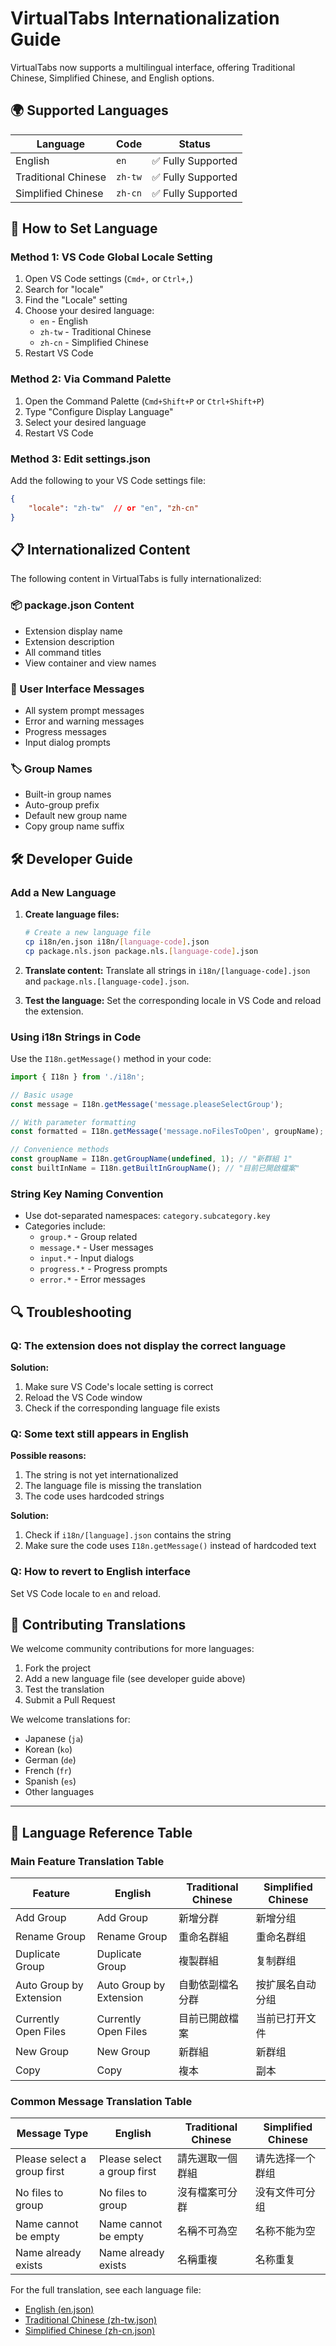 # VirtualTabs Internationalization Guide

VirtualTabs now supports a multilingual interface, offering Traditional Chinese, Simplified Chinese, and English options.

## 🌍 Supported Languages

| Language        | Code    | Status         |
|----------------|---------|---------------|
| English        | `en`    | ✅ Fully Supported |
| Traditional Chinese | `zh-tw` | ✅ Fully Supported |
| Simplified Chinese  | `zh-cn` | ✅ Fully Supported |

## 🔧 How to Set Language

### Method 1: VS Code Global Locale Setting

1. Open VS Code settings (`Cmd+,` or `Ctrl+,`)
2. Search for "locale"
3. Find the "Locale" setting
4. Choose your desired language:
   - `en` - English
   - `zh-tw` - Traditional Chinese
   - `zh-cn` - Simplified Chinese
5. Restart VS Code

### Method 2: Via Command Palette

1. Open the Command Palette (`Cmd+Shift+P` or `Ctrl+Shift+P`)
2. Type "Configure Display Language"
3. Select your desired language
4. Restart VS Code

### Method 3: Edit settings.json

Add the following to your VS Code settings file:

```json
{
    "locale": "zh-tw"  // or "en", "zh-cn"
}
```

## 📋 Internationalized Content

The following content in VirtualTabs is fully internationalized:

### 📦 package.json Content
- Extension display name
- Extension description
- All command titles
- View container and view names

### 💬 User Interface Messages
- All system prompt messages
- Error and warning messages
- Progress messages
- Input dialog prompts

### 🏷️ Group Names
- Built-in group names
- Auto-group prefix
- Default new group name
- Copy group name suffix

## 🛠️ Developer Guide

### Add a New Language

1. **Create language files:**
   ```bash
   # Create a new language file
   cp i18n/en.json i18n/[language-code].json
   cp package.nls.json package.nls.[language-code].json
   ```

2. **Translate content:**
   Translate all strings in `i18n/[language-code].json` and `package.nls.[language-code].json`.

3. **Test the language:**
   Set the corresponding locale in VS Code and reload the extension.

### Using i18n Strings in Code

Use the `I18n.getMessage()` method in your code:

```typescript
import { I18n } from './i18n';

// Basic usage
const message = I18n.getMessage('message.pleaseSelectGroup');

// With parameter formatting
const formatted = I18n.getMessage('message.noFilesToOpen', groupName);

// Convenience methods
const groupName = I18n.getGroupName(undefined, 1); // "新群組 1"
const builtInName = I18n.getBuiltInGroupName(); // "目前已開啟檔案"
```

### String Key Naming Convention

- Use dot-separated namespaces: `category.subcategory.key`
- Categories include:
  - `group.*` - Group related
  - `message.*` - User messages
  - `input.*` - Input dialogs
  - `progress.*` - Progress prompts
  - `error.*` - Error messages

## 🔍 Troubleshooting

### Q: The extension does not display the correct language

**Solution:**
1. Make sure VS Code's locale setting is correct
2. Reload the VS Code window
3. Check if the corresponding language file exists

### Q: Some text still appears in English

**Possible reasons:**
1. The string is not yet internationalized
2. The language file is missing the translation
3. The code uses hardcoded strings

**Solution:**
1. Check if `i18n/[language].json` contains the string
2. Make sure the code uses `I18n.getMessage()` instead of hardcoded text

### Q: How to revert to English interface

Set VS Code locale to `en` and reload.

## 📝 Contributing Translations

We welcome community contributions for more languages:

1. Fork the project
2. Add a new language file (see developer guide above)
3. Test the translation
4. Submit a Pull Request

We welcome translations for:
- Japanese (`ja`)
- Korean (`ko`)
- German (`de`)
- French (`fr`)
- Spanish (`es`)
- Other languages

---

## 🎯 Language Reference Table

### Main Feature Translation Table

| Feature                | English                | Traditional Chinese | Simplified Chinese |
|------------------------|------------------------|--------------------|-------------------|
| Add Group              | Add Group              | 新增分群           | 新增分组          |
| Rename Group           | Rename Group           | 重命名群組         | 重命名群组        |
| Duplicate Group        | Duplicate Group        | 複製群組           | 复制群组          |
| Auto Group by Extension| Auto Group by Extension| 自動依副檔名分群   | 按扩展名自动分组  |
| Currently Open Files   | Currently Open Files   | 目前已開啟檔案     | 当前已打开文件    |
| New Group              | New Group              | 新群組             | 新群组            |
| Copy                   | Copy                   | 複本               | 副本              |

### Common Message Translation Table

| Message Type           | English                | Traditional Chinese | Simplified Chinese |
|-----------------------|------------------------|--------------------|-------------------|
| Please select a group first | Please select a group first | 請先選取一個群組 | 请先选择一个群组 |
| No files to group     | No files to group      | 沒有檔案可分群     | 没有文件可分组    |
| Name cannot be empty  | Name cannot be empty   | 名稱不可為空       | 名称不能为空      |
| Name already exists   | Name already exists    | 名稱重複           | 名称重复          |

For the full translation, see each language file:
- [English (en.json)](./i18n/en.json)
- [Traditional Chinese (zh-tw.json)](./i18n/zh-tw.json)
- [Simplified Chinese (zh-cn.json)](./i18n/zh-cn.json)
